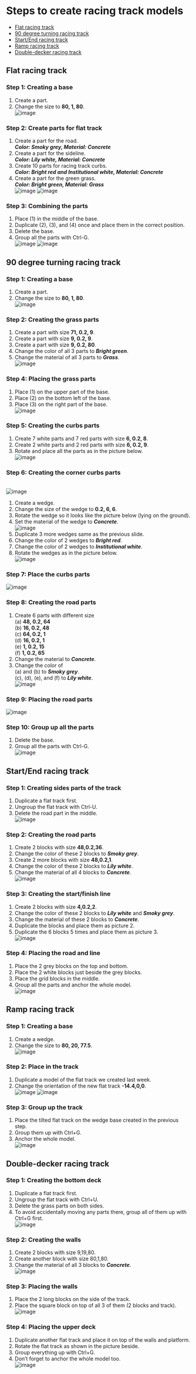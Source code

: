 # Steps to create racing track models

- [Flat racing track](#flat-racing-track)
- [90 degree turning racing track](#90-degree-turning-racing-track)
- [Start/End racing track](#startend-racing-track)
- [Ramp racing track](#ramp-racing-track)
- [Double-decker racing track](#double-decker-racing-track)

## Flat racing track
### Step 1: Creating a base
1. Create a part.
2. Change the size to **80, 1, 80**.<br>
![image](https://github.com/user-attachments/assets/686d9993-7aee-4cb7-a6cd-6d2bf88d507b)

### Step 2: Create parts for flat track
1. Create a part for the road. <br>***Color: Smoky grey, Material: Concrete***
2. Create a part for the sideline. <br>***Color: Lily white, Material: Concrete***
3. Create 10 parts for racing track curbs. <br>***Color: Bright red and Institutional white, Material: Concrete***
4. Create a part for the green grass. <br>***Color: Bright green, Material: Grass***<br>
![image](https://github.com/user-attachments/assets/ba2eb5b2-d6c6-46e3-bbca-c5bc9035c52f)
![image](https://github.com/user-attachments/assets/68ffc10f-981c-47bb-90ef-60576dc552a8)

### Step 3: Combining the parts
1. Place (1) in the middle of the base.
2. Duplicate (2), (3), and (4) once and place them in the correct position.
3. Delete the base.
4. Group all the parts with Ctrl-G.<br>
![image](https://github.com/user-attachments/assets/b1a251c8-520c-44ac-86c7-ed8c2f22415f)
![image](https://github.com/user-attachments/assets/a1d0cd44-63e3-49dd-bfd7-8676bf48fde3)


## 90 degree turning racing track
### Step 1: Creating a base
1. Create a part.
2. Change the size to **80, 1, 80**.<br>
![image](https://github.com/user-attachments/assets/686d9993-7aee-4cb7-a6cd-6d2bf88d507b)

### Step 2: Creating the grass parts
1. Create a part with size **71, 0.2, 9**.
2. Create a part with size **9, 0.2, 9**.
3. Create a part with size **9, 0.2, 80**.
4. Change the color of all 3 parts to ***Bright green***.
5. Change the material of all 3 parts to ***Grass***.<br>
![image](https://github.com/user-attachments/assets/58566554-883b-495f-8c88-8dbc26675ae5)

### Step 4: Placing the grass parts
1. Place (1) on the upper part of the base.
2. Place (2) on the bottom left of the base.
3. Place (3) on the right part of the base.<br>
![image](https://github.com/user-attachments/assets/8a85e82b-52aa-455a-b79b-aca0b953cfe4)

### Step 5: Creating the curbs parts
1. Create 7 white parts and 7 red parts with size **6, 0.2, 8**.
2. Create 2 white parts and 2 red parts with size **6, 0.2, 9**.
3. Rotate and place all the parts as in the picture below.<br>
![image](https://github.com/user-attachments/assets/7f18fe76-3f33-4cc0-84ba-19d5e1df3dbf)

### Step 6: Creating the corner curbs parts
<br>![image](https://github.com/user-attachments/assets/e8b1364b-4e01-4aa2-8830-a88d04c72447)<br>
1. Create a wedge.
2. Change the size of the wedge to **0.2, 6, 6**.
3. Rotate the wedge so it looks like the picture below (lying on the ground).
4. Set the material of the wedge to ***Concrete***.<br>
![image](https://github.com/user-attachments/assets/13dbb563-0d23-4803-a37f-f1dd191c34ed)
5. Duplicate 3 more wedges same as the previous slide.
6. Change the color of 2 wedges to ***Bright red***.
7. Change the color of 2 wedges to ***Institutional white***.
8. Rotate the wedges as in the picture below.<br>
![image](https://github.com/user-attachments/assets/a678d48e-ccc6-4f0c-86d5-cbb57874e755)

### Step 7: Place the curbs parts
![image](https://github.com/user-attachments/assets/b52c3ce2-5c47-4a7e-af11-8ed432a29f58)

### Step 8: Creating the road parts
1. Create 6 parts with different size
<br>(a) **48, 0.2, 64**
<br>(b) **16, 0.2, 48**
<br>(c) **64, 0.2, 1**
<br>(d) **16, 0.2, 1**
<br>(e) **1, 0.2, 15**
<br>(f) **1, 0.2, 65**
2. Change the material to ***Concrete***.
3. Change the color of
<br>(a) and (b) to ***Smoky grey***.
<br>(c), (d), (e), and (f) to ***Lily white***.
<br>![image](https://github.com/user-attachments/assets/0f4f456e-a17b-460e-bdd5-92308f151b8c)

### Step 9: Placing the road parts
![image](https://github.com/user-attachments/assets/afaa740c-f032-44e4-8cd1-d0580a4d1eac)

### Step 10: Group up all the parts
1. Delete the base.
2. Group all the parts with Ctrl-G.
<br>![image](https://github.com/user-attachments/assets/91badcea-9d09-49c3-a908-96c58356c40a)


## Start/End racing track
### Step 1: Creating sides parts of the track
1. Duplicate a flat track first.
2. Ungroup the flat track with Ctrl-U.
3. Delete the road part in the middle.
<br>![image](https://github.com/user-attachments/assets/e16f8c28-9641-457c-b0c1-26807375ec1b)

### Step 2: Creating the road parts
1. Create 2 blocks with size **48,0.2,36**.
2. Change the color of these 2 blocks to ***Smoky grey***.
3. Create 2 more blocks with size **48,0.2,1**.
4. Change the color of these 2 blocks to ***Lily white***.
5. Change the material of all 4 blocks to ***Concrete***.
<br>![image](https://github.com/user-attachments/assets/8bba6cec-27c1-409f-a7fe-13f4bbc232f5)

### Step 3: Creating the start/finish line
1. Create 2 blocks with size **4,0.2,2**.
2. Change the color of these 2 blocks to ***Lily white*** and ***Smoky grey***.
3. Change the material of these 2 blocks to ***Concrete***.
4. Duplicate the blocks and place them as picture 2.
5. Duplicate the 6 blocks 5 times and place them as picture 3.
<br>![image](https://github.com/user-attachments/assets/86307525-e14b-4da1-97da-883ddeb433a9)

### Step 4: Placing the road and line
1. Place the 2 grey blocks on the top and bottom.
2. Place the 2 white blocks just beside the grey blocks.
3. Place the grid blocks in the middle.
4. Group all the parts and anchor the whole model.
<br>![image](https://github.com/user-attachments/assets/0ba920d6-6a87-48b1-b132-d6a1bb2f8789)


## Ramp racing track
### Step 1: Creating a base
1. Create a wedge.
2. Change the size to **80, 20, 77.5**.
<br>![image](https://github.com/user-attachments/assets/d6866460-6595-471d-8ce5-c91bdd7004c1)

### Step 2: Place in the track
1. Duplicate a model of the flat track we created last week.
2. Change the orientation of the new flat track **-14.4,0,0**.
<br>![image](https://github.com/user-attachments/assets/6415ad00-9e27-49d3-bd31-dba9859bb64f)
![image](https://github.com/user-attachments/assets/911f53c1-dee7-480f-8684-0725ff446eb0)

### Step 3: Group up the track
1. Place the tilted flat track on the wedge base created in the previous step.
2. Group them up with Ctrl+G.
3. Anchor the whole model.
<br>![image](https://github.com/user-attachments/assets/e25d004d-8794-48d8-ac3b-19b4d1e09199)


## Double-decker racing track
### Step 1: Creating the bottom deck
1. Duplicate a flat track first.
2. Ungroup the flat track with Ctrl+U.
3. Delete the grass parts on both sides.
4. To avoid accidentally moving any parts there, group all of them up with Ctrl+G first.
<br>![image](https://github.com/user-attachments/assets/d425cb6b-6269-40d5-ab2c-2ddbdd98c9e5)

### Step 2: Creating the walls
1. Create 2 blocks with size 9,19,80.
2. Create another block with size 80,1,80.
3. Change the material of all 3 blocks to ***Concrete***.
<br>![image](https://github.com/user-attachments/assets/0ac87351-091b-414d-a897-429b54bc79a3)

### Step 3: Placing the walls
1. Place the 2 long blocks on the side of the track.
2. Place the square block on top of all 3 of them (2 blocks and track).
<br>![image](https://github.com/user-attachments/assets/c27b2512-8254-4eac-97da-d168992bead6)

### Step 4: Placing the upper deck
1. Duplicate another flat track and place it on top of the walls and platform.
2. Rotate the flat track as shown in the picture beside.
3. Group everything up with Ctrl+G.
4. Don’t forget to anchor the whole model too.
<br>![image](https://github.com/user-attachments/assets/240469b6-48b7-4be6-a37c-60afa57caa89)


























